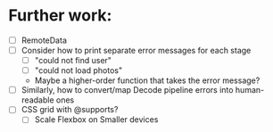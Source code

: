# Further work:
  - [ ] RemoteData
  - [ ] Consider how to print separate error messages for each stage
    - [ ] "could not find user"
    - [ ] "could not load photos"
    - Maybe a higher-order function that takes the error message?
  - [ ] Similarly, how to convert/map Decode pipeline errors into human-readable ones
  - [ ] CSS grid with @supports?
    - [ ] Scale Flexbox on Smaller devices
